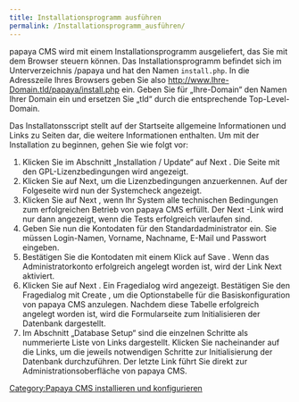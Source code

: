 ```yaml
---
title: Installationsprogramm ausführen
permalink: /Installationsprogramm_ausführen/
---
```


papaya CMS wird mit einem Installationsprogramm ausgeliefert, das Sie mit dem Browser steuern können. Das Installationsprogramm befindet sich im Unterverzeichnis /papaya und hat den Namen `install.php`. In die Adresszeile Ihres Browsers geben Sie also <http://www.Ihre-Domain.tld/papaya/install.php> ein. Geben Sie für „Ihre-Domain“ den Namen Ihrer Domain ein und ersetzen Sie „tld“ durch die entsprechende Top-Level-Domain.

Das Installatonsscript stellt auf der Startseite allgemeine Informationen und Links zu Seiten dar, die weitere Informationen enthalten. Um mit der Installation zu beginnen, gehen Sie wie folgt vor:

1.  Klicken Sie im Abschnitt „Installation / Update“ auf Next . Die Seite mit den GPL-Lizenzbedingungen wird angezeigt.
2.  Klicken Sie auf Next, um die Lizenzbedingungen anzuerkennen. Auf der Folgeseite wird nun der Systemcheck angezeigt.
3.  Klicken Sie auf Next , wenn Ihr System alle technischen Bedingungen zum erfolgreichen Betrieb von papaya CMS erfüllt. Der Next -Link wird nur dann angezeigt, wenn die Tests erfolgreich verlaufen sind.
4.  Geben Sie nun die Kontodaten für den Standardadministrator ein. Sie müssen Login-Namen, Vorname, Nachname, E-Mail und Passwort eingeben.
5.  Bestätigen Sie die Kontodaten mit einem Klick auf Save . Wenn das Administratorkonto erfolgreich angelegt worden ist, wird der Link Next aktiviert.
6.  Klicken Sie auf Next . Ein Fragedialog wird angezeigt. Bestätigen Sie den Fragedialog mit Create , um die Optionstabelle für die Basiskonfiguration von papaya CMS anzulegen. Nachdem diese Tabelle erfolgreich angelegt worden ist, wird die Formularseite zum Initialisieren der Datenbank dargestellt.
7.  Im Abschnitt „Database Setup“ sind die einzelnen Schritte als nummerierte Liste von Links dargestellt. Klicken Sie nacheinander auf die Links, um die jeweils notwendigen Schritte zur Initialisierung der Datenbank durchzuführen. Der letzte Link führt Sie direkt zur Administrationsoberfläche von papaya CMS.

[Category:Papaya CMS installieren und konfigurieren](/Category:Papaya_CMS_installieren_und_konfigurieren "wikilink")
